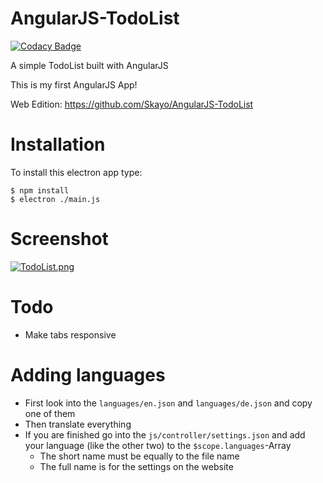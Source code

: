# AngularJS-TodoList
[![Codacy Badge](https://api.codacy.com/project/badge/Grade/85db5afb8f0d4ae7a0a16bb1a17759aa)](https://www.codacy.com?utm_source=github.com&amp;utm_medium=referral&amp;utm_content=Skayo/AngularJS-TodoList&amp;utm_campaign=Badge_Grade)

A simple TodoList built with AngularJS

This is my first AngularJS App!

Web Edition: https://github.com/Skayo/AngularJS-TodoList

# Installation
To install this electron app type:
```
$ npm install
$ electron ./main.js
```

# Screenshot
[![TodoList.png](https://s21.postimg.org/flau7kxef/Todo_List.png)]()

# Todo
- Make tabs responsive

# Adding languages
- First look into the ``languages/en.json`` and ``languages/de.json`` and copy one of them
- Then translate everything
- If you are finished go into the ``js/controller/settings.json`` and add your language (like the other two) to the ``$scope.languages``-Array
  - The short name must be equally to the file name
  - The full name is for the settings on the website
